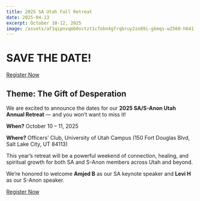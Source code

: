 ```yaml
---
title: 2025 SA Utah Fall Retreat
date: 2025-04-13
excerpt: October 10-12, 2025
image: /assets/af1qipnvqmb0sctzt1cfobn4gfrqbruy2zo89i-gkmqs-w2560-h641.jpg
---
```

<h1>SAVE THE DATE!</h1>
<p><a href="https://s-events.regfox.com/2025-utah-retreat" class="btn btn-primary btn-sm">Register Now</a></p>
<h2>Theme: The Gift of Desperation</h2>
<p>We are excited to announce the dates for our <strong>2025 SA/S-Anon Utah Annual Retreat</strong> — and you won’t want to miss it!</p>
<p><strong>When?</strong> October 10 – 11, 2025</p>
<p><strong>Where?</strong> Officers’ Club, University of Utah Campus (150 Fort Douglas Blvd, Salt Lake City, UT 84113)</p>
<p>This year’s retreat will be a powerful weekend of connection, healing, and spiritual growth for both SA and S-Anon members across Utah and beyond.</p>
<p>We’re honored to welcome <strong>Amjed B</strong> as our SA keynote speaker and <strong>Levi H</strong> as our S-Anon speaker.</p>
<p><a href="https://s-events.regfox.com/2025-utah-retreat" class="btn btn-primary btn-sm">Register Now</a></p>
